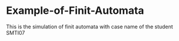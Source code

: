 # Example-of-Finit-Automata

This is the simulation of finit automata with case name of the student SMTI07
